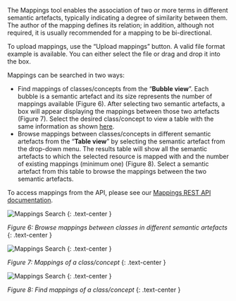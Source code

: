 The Mappings tool enables the association of two or more terms in different semantic artefacts, typically indicating a degree of similarity between them. The author of the mapping defines its relation; in addition, although not required, it is usually recommended for a mapping to be bi-directional.

To upload mappings, use the “Upload mappings” button. A valid file format example is available. You can either select the file or drag and drop it into the box.

Mappings can be searched in two ways:

- Find mappings of classes/concepts from the “__Bubble view__”. Each bubble is a semantic artefact and its size represents the number of mappings available (Figure 6). After selecting two semantic artefacts, a box will appear displaying the mappings between those two artefacts (Figure 7). Select the desired class/concept to view a table with the same information as shown [here](). 
- Browse mappings between classes/concepts in different semantic artefacts from the “__Table view__” by selecting the semantic artefact from the drop-down menu. The results table will show all the semantic artefacts to which the selected resource is mapped with and the number of existing mappings (minimum one) (Figure 8). Select a semantic artefact from this table to browse the mappings between the two semantic artefacts.

To access mappings from the API, please see our [Mappings REST API documentation]().

![Mappings Search]({{site.figures_link}}/{{page.portal}}/Figure6.png)
{: .text-center }

_Figure 6: Browse mappings between classes in different semantic artefacts_
{: .text-center }

![Mappings Search]({{site.figures_link}}/{{page.portal}}/Figure7.png)
{: .text-center }

_Figure 7: Mappings of a class/concept_
{: .text-center }

![Mappings Search]({{site.figures_link}}/{{page.portal}}/Figure8.png)
{: .text-center }

_Figure 8: Find mappings of a class/concept_
{: .text-center }
